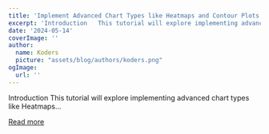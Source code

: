 ```yaml
---
title: 'Implement Advanced Chart Types like Heatmaps and Contour Plots'
excerpt: 'Introduction   This tutorial will explore implementing advanced chart types like Heatmaps...'
date: '2024-05-14'
coverImage: ''
author:
  name: Koders
  picture: "assets/blog/authors/koders.png"
ogImage:
  url: ''
---
```


Introduction   This tutorial will explore implementing advanced chart types like Heatmaps...

[Read more](https://dev.to/tooljet/implement-advanced-chart-types-like-heatmaps-and-contour-plots-3h1f)
